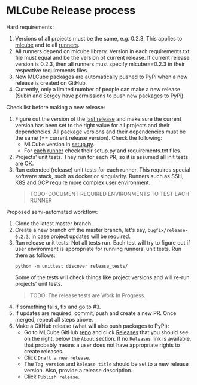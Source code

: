 # MLCube Release process


Hard requirements:
1. Versions of all projects must be the same, e.g. 0.2.3. This applies to [mlcube](https://github.com/mlcommons/mlcube/tree/master/mlcube)
   and to all [runners](https://github.com/mlcommons/mlcube/tree/master/runners).
2. All runners depend on mlcube library. Version in each requirements.txt file must equal and be the version of
   current release. If current release version is 0.2.3, then all runners must specify mlcube==0.2.3 in their
   respective requirements files. 
3. New MLCube packages are automatically pushed to PyPi when a new release is created on GitHub. 
3. Currently, only a limited number of people can make a new release (Subin and Sergey have permissions to push new
   packages to PyPi). 


Check list before making a new release:
1. Figure out the version of the [last release](https://pypi.org/project/mlcube/) and make sure the current
   version has been set to the right value for all projects and their dependencies. All package versions and their
   dependencies must be the same (== current release version). Check the following:
   - MLCube version in [setup.py](https://github.com/mlcommons/mlcube/blob/master/mlcube/setup.py).
   - For [each runner](https://github.com/mlcommons/mlcube/tree/master/runners) check their setup.py and requirements.txt
     files.
2. Projects' unit tests. They run for each PR, so it is assumed all init tests are OK.
3. Run extended (release) unit tests for each runner. This requires special software stack, such as docker or
   singularity. Runners such as SSH, K8S and GCP require more complex user environment.
   > TODO: DOCUMENT REQUIRED ENVIRONMENTS TO TEST EACH RUNNER    


Proposed semi-automated workflow:
1. Clone the latest master branch.
2. Create a new branch off the master branch, let's say, `bugfix/release-0.2.3`, in case project updates will be
   required.
3. Run release unit tests. Not all tests run. Each test will try to figure out if user environment is appropriate for
   running runners' unit tests. Run them as follows:
   ```
   python -m unittest discover release_tests/
   ```
   Some of the tests will check things like project versions and will re-run projects' unit tests.
   > TODO: The release tests are Work In Progress.
4. If something fails, fix and go to #3.
5. If updates are required, commit, push and create a new PR. Once merged, repeat all steps above.
6. Make a GitHub release (what will also push packages to PyPi):
   - Go to MLCube GitHub [repo](https://github.com/mlcommons/mlcube) and click [Releases](https://github.com/mlcommons/mlcube/releases)
     that you should see on the right, below the `About` section. If no `Releases` link is available, that probably
     means a user does not have appropriate rights to create releases.
   - Click `Draft a new release`.
   - The `Tag version` and `Release title` should be set to a new release version. Also, provide a release description.
   - Click `Publish release`.
     
